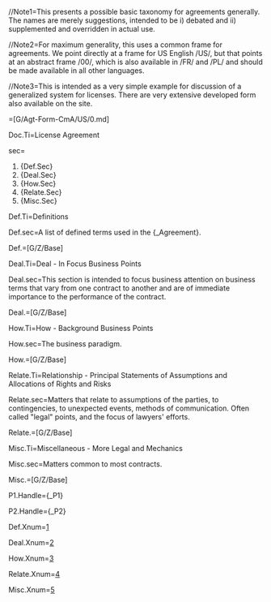 //Note1=This presents a possible basic taxonomy for agreements generally.  The names are merely suggestions, intended to be i) debated and ii) supplemented and overridden in actual use.

//Note2=For maximum generality, this uses a common frame for agreements.  We point directly at a frame for US English /US/, but that points at an abstract frame /00/, which is also  available in /FR/ and /PL/ and should be made available in all other languages.

//Note3=This is intended as a very simple example for discussion of a generalized system for licenses.  There are very extensive developed form also available on the site.

=[G/Agt-Form-CmA/US/0.md]

Doc.Ti=License Agreement

sec=<ol class="secs-and"><li>{Def.Sec}<li>{Deal.Sec}<li>{How.Sec}<li>{Relate.Sec}<li>{Misc.Sec}</ol>

Def.Ti=Definitions

Def.sec=A list of defined terms used in the {_Agreement}.  

Def.=[G/Z/Base]

Deal.Ti=Deal - In Focus Business Points

Deal.sec=This section is intended to focus business attention on business terms that vary from one contract to another and are of immediate importance to the performance of the contract.

Deal.=[G/Z/Base]

How.Ti=How - Background Business Points

How.sec=The business paradigm.

How.=[G/Z/Base]

Relate.Ti=Relationship - Principal Statements of Assumptions and Allocations of Rights and Risks

Relate.sec=Matters that relate to assumptions of the parties, to contingencies, to unexpected events, methods of communication.  Often called "legal" points, and the focus of lawyers' efforts.

Relate.=[G/Z/Base]

Misc.Ti=Miscellaneous - More Legal and Mechanics

Misc.sec=Matters common to most contracts.

Misc.=[G/Z/Base]

P1.Handle={_P1}

P2.Handle={_P2}

Def.Xnum=<a class="xref" href='#Def.Sec'>1</a>

Deal.Xnum=<a class="xref" href='#Deal.Sec'>2</a>

How.Xnum=<a class="xref" href='#How.Sec'>3</a>

Relate.Xnum=<a class="xref" href='#Relate.Sec'>4</a>

Misc.Xnum=<a class="xref" href='#Misc.Sec'>5</a>  
